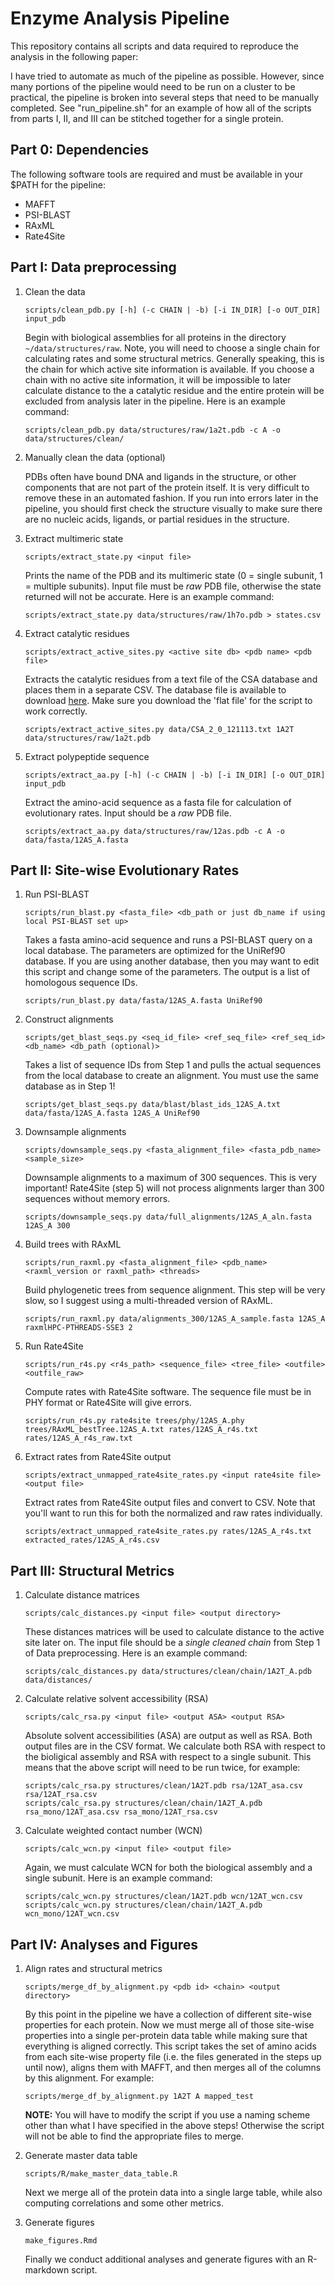 # Enzyme Analysis Pipeline
This repository contains all scripts and data required to reproduce the analysis in the following paper:


I have tried to automate as much of the pipeline as possible. However, since many portions of the pipeline would need to be run on a cluster to be practical, the pipeline is broken into several steps that need to be manually completed. See "run_pipeline.sh" for an example of how all of the scripts from parts I, II, and III can be stitched together for a single protein.

## Part 0: Dependencies

The following software tools are required and must be available in your $PATH for the pipeline:

- MAFFT
- PSI-BLAST
- RAxML
- Rate4Site

## Part I: Data preprocessing

1.  Clean the data

    `scripts/clean_pdb.py [-h] (-c CHAIN | -b) [-i IN_DIR] [-o OUT_DIR] input_pdb`

    Begin with biological assemblies for all proteins in the directory `~/data/structures/raw`. Note, you will need to choose a single chain for calculating rates and some structural metrics. Generally speaking, this is the chain for which active site information is available. If you choose a chain with no active site information, it will be impossible to later calculate distance to the a catalytic residue and the entire protein will be excluded from analysis later in the pipeline. Here is an example command:

    `scripts/clean_pdb.py data/structures/raw/1a2t.pdb -c A -o data/structures/clean/`

2.  Manually clean the data (optional)

    PDBs often have bound DNA and ligands in the structure, or other components that are not part of the protein itself. It is very difficult to remove these in an automated fashion. If you run into errors later in the pipeline, you should first check the structure visually to make sure there are no nucleic acids, ligands, or partial residues in the structure.

3.  Extract multimeric state

    `scripts/extract_state.py <input file>`

    Prints the name of the PDB and its multimeric state (0 = single subunit, 1 = multiple subunits). Input file must be _raw_ PDB file, otherwise the state returned will not be accurate. Here is an example command:

    `scripts/extract_state.py data/structures/raw/1h7o.pdb > states.csv`

4. Extract catalytic residues

   `scripts/extract_active_sites.py <active site db> <pdb name> <pdb file>`

   Extracts the catalytic residues from a text file of the CSA database and places them in a separate CSV. The database file is available to download [here](https://www.ebi.ac.uk/thornton-srv/databases/CSA/Downloads.php). Make sure you download the 'flat file' for the script to work correctly.

   `scripts/extract_active_sites.py data/CSA_2_0_121113.txt 1A2T data/structures/raw/1a2t.pdb`

5. Extract polypeptide sequence

   `scripts/extract_aa.py [-h] (-c CHAIN | -b) [-i IN_DIR] [-o OUT_DIR] input_pdb`

   Extract the amino-acid sequence as a fasta file for calculation of evolutionary rates. Input should be a _raw_ PDB file.

   `scripts/extract_aa.py data/structures/raw/12as.pdb -c A -o data/fasta/12AS_A.fasta`

## Part II: Site-wise Evolutionary Rates

1. Run PSI-BLAST

   `scripts/run_blast.py <fasta_file> <db_path or just db_name if using local PSI-BLAST set up>`

   Takes a fasta amino-acid sequence and runs a PSI-BLAST query on a local database. The parameters are optimized for the UniRef90 database. If you are using another database, then you may want to edit this script and change some of the parameters. The output is a list of homologous sequence IDs.

   `scripts/run_blast.py data/fasta/12AS_A.fasta UniRef90`

2. Construct alignments

   `scripts/get_blast_seqs.py <seq_id_file> <ref_seq_file> <ref_seq_id> <db_name> <db_path (optional)>`

   Takes a list of sequence IDs from Step 1 and pulls the actual sequences from the local database to create an alignment. You must use the same database as in Step 1!

   `scripts/get_blast_seqs.py data/blast/blast_ids_12AS_A.txt data/fasta/12AS_A.fasta 12AS_A UniRef90`

3. Downsample alignments

   `scripts/downsample_seqs.py <fasta_alignment_file> <fasta_pdb_name> <sample_size>`

   Downsample alignments to a maximum of 300 sequences. This is very important! Rate4Site (step 5) will not process alignments larger than 300 sequences without memory errors.

   `scripts/downsample_seqs.py data/full_alignments/12AS_A_aln.fasta 12AS_A 300`

4. Build trees with RAxML

   `scripts/run_raxml.py <fasta_alignment_file> <pdb_name> <raxml_version or raxml_path> <threads>`

   Build phylogenetic trees from sequence alignment. This step will be very slow, so I suggest using a multi-threaded version of RAxML.

   `scripts/run_raxml.py data/alignments_300/12AS_A_sample.fasta 12AS_A raxmlHPC-PTHREADS-SSE3 2`

5. Run Rate4Site

   `scripts/run_r4s.py <r4s_path> <sequence_file> <tree_file> <outfile> <outfile_raw>`

   Compute rates with Rate4Site software. The sequence file must be in PHY format or Rate4Site will give errors.

   `scripts/run_r4s.py rate4site trees/phy/12AS_A.phy trees/RAxML_bestTree.12AS_A.txt rates/12AS_A_r4s.txt rates/12AS_A_r4s_raw.txt`

6. Extract rates from Rate4Site output

   `scripts/extract_unmapped_rate4site_rates.py <input rate4site file> <output file>`

   Extract rates from Rate4Site output files and convert to CSV. Note that you'll want to run this for both the normalized and raw rates individually.

   `scripts/extract_unmapped_rate4site_rates.py rates/12AS_A_r4s.txt extracted_rates/12AS_A_r4s.csv`


## Part III: Structural Metrics

1.  Calculate distance matrices

    `scripts/calc_distances.py <input file> <output directory>`

    These distances matrices will be used to calculate distance to the active site later on. The input file should be a _single cleaned chain_ from Step 1 of Data preprocessing. Here is an example command:

    `scripts/calc_distances.py data/structures/clean/chain/1A2T_A.pdb data/distances/`

2.  Calculate relative solvent accessibility (RSA)

    `scripts/calc_rsa.py <input file> <output ASA> <output RSA>`

    Absolute solvent accessibilities (ASA) are output as well as RSA. Both output files are in the CSV format. We calculate both RSA with respect to the bioligical assembly and RSA with respect to a single subunit. This means that the above script will need to be run twice, for example:
    ```
    scripts/calc_rsa.py structures/clean/1A2T.pdb rsa/12AT_asa.csv rsa/12AT_rsa.csv
    scripts/calc_rsa.py structures/clean/chain/1A2T_A.pdb rsa_mono/12AT_asa.csv rsa_mono/12AT_rsa.csv
    ```

3.  Calculate weighted contact number (WCN)

    `scripts/calc_wcn.py <input file> <output file>`

    Again, we must calculate WCN for both the biological assembly and a single subunit. Here is an example command:
    ```
    scripts/calc_wcn.py structures/clean/1A2T.pdb wcn/12AT_wcn.csv
    scripts/calc_wcn.py structures/clean/chain/1A2T_A.pdb wcn_mono/12AT_wcn.csv
    ```

## Part IV: Analyses and Figures

1.  Align rates and structural metrics

    `scripts/merge_df_by_alignment.py <pdb id> <chain> <output directory>`

    By this point in the pipeline we have a collection of different site-wise properties for each protein. Now we must merge all of those site-wise properties into a single per-protein data table while making sure that everything is aligned correctly. This script takes the set of amino acids from each site-wise property file (i.e. the files generated in the steps up until now), aligns them with MAFFT, and then merges all of the columns by this alignment. For example:

    `scripts/merge_df_by_alignment.py 1A2T A mapped_test`

    **NOTE:** You will have to modify the script if you use a naming scheme other than what I have specified in the above steps! Otherwise the script will not be able to find the appropriate files to merge.

2.  Generate master data table

    `scripts/R/make_master_data_table.R`

    Next we merge all of the protein data into a single large table, while also computing correlations and some other metrics.

3.  Generate figures

	`make_figures.Rmd`

    Finally we conduct additional analyses and generate figures with an R-markdown script.
